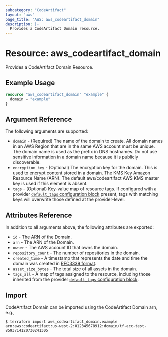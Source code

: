 ```yaml
---
subcategory: "CodeArtifact"
layout: "aws"
page_title: "AWS: aws_codeartifact_domain"
description: |-
  Provides a CodeArtifact Domain resource.
---
```


# Resource: aws_codeartifact_domain

Provides a CodeArtifact Domain Resource.

## Example Usage

```terraform
resource "aws_codeartifact_domain" "example" {
  domain = "example"
}
```

## Argument Reference

The following arguments are supported:

* `domain` - (Required) The name of the domain to create. All domain names in an AWS Region that are in the same AWS account must be unique. The domain name is used as the prefix in DNS hostnames. Do not use sensitive information in a domain name because it is publicly discoverable.
* `encryption_key` - (Optional) The encryption key for the domain. This is used to encrypt content stored in a domain. The KMS Key Amazon Resource Name (ARN). The default aws/codeartifact AWS KMS master key is used if this element is absent.
* `tags` - (Optional) Key-value map of resource tags. If configured with a provider [`default_tags` configuration block](https://registry.terraform.io/providers/hashicorp/aws/latest/docs#default_tags-configuration-block) present, tags with matching keys will overwrite those defined at the provider-level.

## Attributes Reference

In addition to all arguments above, the following attributes are exported:

* `id` - The ARN of the Domain.
* `arn` - The ARN of the Domain.
* `owner` - The AWS account ID that owns the domain.
* `repository_count` - The number of repositories in the domain.
* `created_time` - A timestamp that represents the date and time the domain was created in [RFC3339 format](https://tools.ietf.org/html/rfc3339#section-5.8).
* `asset_size_bytes` - The total size of all assets in the domain.
* `tags_all` - A map of tags assigned to the resource, including those inherited from the provider [`default_tags` configuration block](https://registry.terraform.io/providers/hashicorp/aws/latest/docs#default_tags-configuration-block).

## Import

CodeArtifact Domain can be imported using the CodeArtifact Domain arn, e.g.,

```
$ terraform import aws_codeartifact_domain.example arn:aws:codeartifact:us-west-2:012345678912:domain/tf-acc-test-8593714120730241305
```
